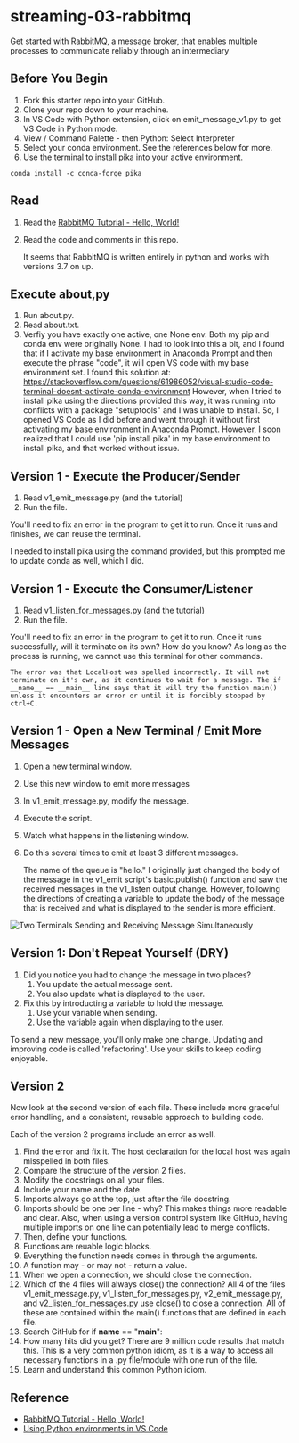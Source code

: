 # streaming-03-rabbitmq

Get started with RabbitMQ, a message broker, that enables multiple processes to communicate reliably through an intermediary

## Before You Begin

1. Fork this starter repo into your GitHub.
1. Clone your repo down to your machine.
1. In VS Code with Python extension, click on emit_message_v1.py to get VS Code in Python mode.
1. View / Command Palette - then Python: Select Interpreter
1. Select your conda environment. See the references below for more.
1. Use the terminal to install pika into your active environment. 

`conda install -c conda-forge pika`

## Read

1. Read the [RabbitMQ Tutorial - Hello, World!](https://www.rabbitmq.com/tutorials/tutorial-one-python.html)
1. Read the code and comments in this repo.

    It seems that RabbitMQ is written entirely in python and works with versions 3.7 on up.

## Execute about,py

1. Run about.py.
1. Read about.txt. 
1. Verfiy you have exactly one active, one None env.
    Both my pip and conda env were originally None. I had to look into this a bit, and I found that if I activate my base environment in Anaconda Prompt and then execute the phrase "code", it will open VS code with my base environment set. I found this solution at:
    https://stackoverflow.com/questions/61986052/visual-studio-code-terminal-doesnt-activate-conda-environment
    However, when I tried to install pika using the directions provided this way, it was running into conflicts with a package "setuptools" and I was unable to install. So, I opened VS Code as I did before and went through it without first activating my base environment in Anaconda Prompt. However, I soon realized that I could use 'pip install pika' in my base environment to install pika, and that worked without issue.

## Version 1 - Execute the Producer/Sender

1. Read v1_emit_message.py (and the tutorial)
1. Run the file. 

You'll need to fix an error in the program to get it to run.
Once it runs and finishes, we can reuse the terminal.

I needed to install pika using the command provided, but this prompted me to update conda as well, which I did.

## Version 1 - Execute the Consumer/Listener

1. Read v1_listen_for_messages.py (and the tutorial)
1. Run the file.

You'll need to fix an error in the program to get it to run.
Once it runs successfully, will it terminate on its own? How do you know? 
As long as the process is running, we cannot use this terminal for other commands. 

    The error was that LocalHost was spelled incorrectly. It will not terminate on it's own, as it continues to wait for a message. The if __name__ == __main__ line says that it will try the function main() unless it encounters an error or until it is forcibly stopped by ctrl+C.

## Version 1 - Open a New Terminal / Emit More Messages

1. Open a new terminal window.
1. Use this new window to emit more messages
1. In v1_emit_message.py, modify the message. 
1. Execute the script. 
1. Watch what happens in the listening window.
1. Do this several times to emit at least 3 different messages.

    The name of the queue is "hello." I originally just changed the body of the message in the v1_emit script's basic.publish() function and saw the received messages in the v1_listen output change. However, following the directions of creating a variable to update the body of the message that is received and what is displayed to the sender is more efficient.

![Two Terminals Sending and Receiving Message Simultaneously](/streaming-03-rabbitmq/SendReceive_2Terminals.JPG)


## Version 1: Don't Repeat Yourself (DRY)

1. Did you notice you had to change the message in two places?
    1. You update the actual message sent. 
    1. You also update what is displayed to the user. 
1. Fix this by introducting a variable to hold the message. 
    1. Use your variable when sending. 
    1. Use the variable again when displaying to the user. 

To send a new message, you'll only make one change.
Updating and improving code is called 'refactoring'. 
Use your skills to keep coding enjoyable. 

## Version 2

Now look at the second version of each file.
These include more graceful error handling,
and a consistent, reusable approach to building code.

Each of the version 2 programs include an error as well. 

1. Find the error and fix it. 
    The host declaration for the local host was again misspelled in both files.
1. Compare the structure of the version 2 files. 
1. Modify the docstrings on all your files.
1. Include your name and the date.
1. Imports always go at the top, just after the file docstring.
1. Imports should be one per line - why?
    This makes things more readable and clear. Also, when using a version control system like GitHub, having multiple imports on one line can potentially lead to merge conflicts.
1. Then, define your functions.
1. Functions are reuable logic blocks.
1. Everything the function needs comes in through the arguments.
1. A function may - or may not - return a value. 
1. When we open a connection, we should close the connection. 
1. Which of the 4 files will always close() the connection?
    All 4 of the files v1_emit_message.py, v1_listen_for_messages.py, v2_emit_message.py, and v2_listen_for_messages.py use close() to close a connection. All of these are contained within the main() functions that are defined in each file.
1. Search GitHub for if __name__ == "__main__":
1. How many hits did you get? 
    There are 9 million code results that match this. This is a very common python idiom, as it is a way to access all necessary functions in a .py file/module with one run of the file.
1. Learn and understand this common Python idiom.

## Reference

- [RabbitMQ Tutorial - Hello, World!](https://www.rabbitmq.com/tutorials/tutorial-one-python.html)
- [Using Python environments in VS Code](https://code.visualstudio.com/docs/python/environments)

